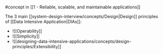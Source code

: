 #concept in [[1 - Reliable, scalable, and maintainable applications]]

The 3 main [[system-design-interview/concepts/Design|Design]] principles of [[Data Intensive Application|DIAs]]:

- ![[Operability]]
- ![[Simplicity]]
- ![[designing-data-intensive-applications/concepts/design-principles/Extensibility]]
